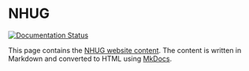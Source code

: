 # NHUG

[![Documentation Status](https://readthedocs.org/projects/nhug/badge/?version=latest&label=Docs&logo=GitHub&style=flat-square)](https://nhug.readthedocs.io/en/latest/?badge=latest)

This page contains the [NHUG website content](https://nhug.readthedocs.io/en/latest/). The content is written in Markdown and converted to HTML using [MkDocs](https://www.mkdocs.org/).

